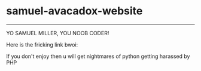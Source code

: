 # samuel-avacadox-website
***
YO SAMUEL MILLER, YOU NOOB CODER!

Here is the fricking link bwoi: 


If you don't enjoy then u will get nightmares of python getting harassed by PHP
